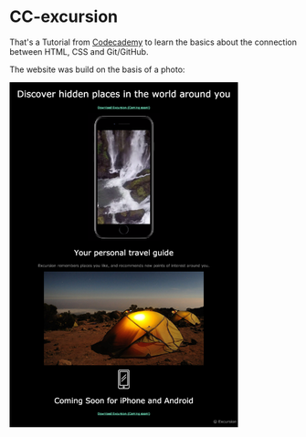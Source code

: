 # CC-excursion

That's a Tutorial from [Codecademy](https://www.codecademy.com/) to learn the basics about the connection between HTML, CSS and Git/GitHub.

The website was build on the basis of a photo:

<img src="https://raw.githubusercontent.com/SarahBuehler/CC-excursion/main/excursion.webp" width="400"  />
